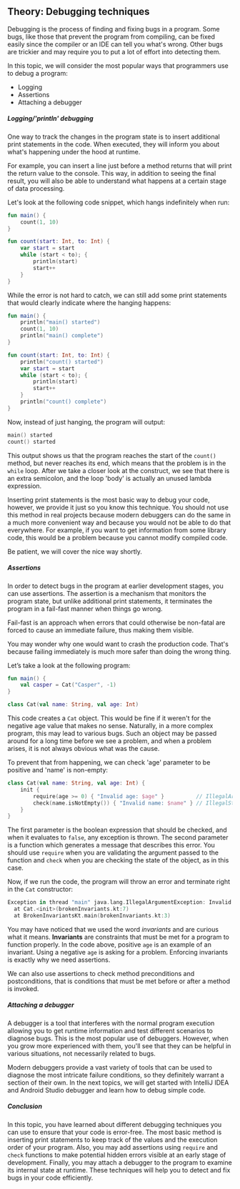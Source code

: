 ## Theory: Debugging techniques

Debugging is the process of finding and fixing bugs in a program. Some bugs, like those that prevent the program from compiling, can be fixed easily since the compiler or an IDE can tell you what's wrong. Other bugs are trickier and may require you to put a lot of effort into detecting them.

In this topic, we will consider the most popular ways that programmers use to debug a program:

- Logging
- Assertions
- Attaching a debugger

##### Logging/'println' debugging

One way to track the changes in the program state is to insert additional print statements in the code. When executed, they will inform you about what's happening under the hood at runtime.

For example, you can insert a line just before a method returns that will print the return value to the console. This way, in addition to seeing the final result, you will also be able to understand what happens at a certain stage of data processing.

Let's look at the following code snippet, which hangs indefinitely when run:

```kotlin
fun main() {
    count(1, 10)
}

fun count(start: Int, to: Int) {
    var start = start
    while (start < to); {
        println(start)
        start++
    }
}
```

While the error is not hard to catch, we can still add some print statements that would clearly indicate where the hanging happens:

```kotlin
fun main() {
    println("main() started")
    count(1, 10)
    println("main() complete")
}

fun count(start: Int, to: Int) {
    println("count() started")
    var start = start
    while (start < to); {
        println(start)
        start++
    }
    println("count() complete")
}
```

Now, instead of just hanging, the program will output:

```kotlin
main() started
count() started
```

This output shows us that the program reaches the start of the `count()` method, but never reaches its end, which means that the problem is in the `while` loop. After we take a closer look at the construct, we see that there is an extra semicolon, and the loop 'body' is actually an unused lambda expression.

Inserting print statements is the most basic way to debug your code, however, we provide it just so you know this technique. You should not use this method in real projects because modern debuggers can do the same in a much more convenient way and because you would not be able to do that everywhere. For example, if you want to get information from some library code, this would be a problem because you cannot modify compiled code.

Be patient, we will cover the nice way shortly.

##### Assertions

In order to detect bugs in the program at earlier development stages, you can use assertions. The assertion is a mechanism that monitors the program state, but unlike additional print statements, it terminates the program in a fail-fast manner when things go wrong.

Fail-fast is an approach when errors that could otherwise be non-fatal are forced to cause an immediate failure, thus making them visible.

You may wonder why one would want to crash the production code. That's because failing immediately is much more safer than doing the wrong thing.

Let’s take a look at the following program:

```kotlin
fun main() {
    val casper = Cat("Casper", -1)
}

class Cat(val name: String, val age: Int)
```

This code creates a `Cat` object. This would be fine if it weren't for the negative age value that makes no sense. Naturally, in a more complex program, this may lead to various bugs. Such an object may be passed around for a long time before we see a problem, and when a problem arises, it is not always obvious what was the cause.

To prevent that from happening, we can check 'age' parameter to be positive and 'name' is non-empty:

```kotlin
class Cat(val name: String, val age: Int) {
    init {
        require(age >= 0) { "Invalid age: $age" }          // IllegalArgumentException 
        check(name.isNotEmpty()) { "Invalid name: $name" } // IllegalStateException 
    }
}
```

The first parameter is the boolean expression that should be checked, and when it evaluates to `false`, any exception is thrown. The second parameter is a function which generates a message that describes this error. You should use `require` when you are validating the argument passed to the function and `check` when you are checking the state of the object, as in this case.

Now, if we run the code, the program will throw an error and terminate right in the `Cat` constructor:

```kotlin
Exception in thread "main" java.lang.IllegalArgumentException: Invalid age: -1
  at Cat.<init>(brokenInvariants.kt:7)
  at BrokenInvariantsKt.main(brokenInvariants.kt:3)
```

You may have noticed that we used the word *invariants* and are curious what it means. **Invariants** are constraints that must be met for a program to function properly. In the code above, positive `age` is an example of an invariant. Using a negative `age` is asking for a problem. Enforcing invariants is exactly why we need assertions.

We can also use assertions to check method preconditions and postconditions, that is conditions that must be met before or after a method is invoked.

##### Attaching a debugger

A debugger is a tool that interferes with the normal program execution allowing you to get runtime information and test different scenarios to diagnose bugs. This is the most popular use of debuggers. However, when you grow more experienced with them, you'll see that they can be helpful in various situations, not necessarily related to bugs.

Modern debuggers provide a vast variety of tools that can be used to diagnose the most intricate failure conditions, so they definitely warrant a section of their own. In the next topics, we will get started with IntelliJ IDEA and Android Studio debugger and learn how to debug simple code.

##### Conclusion

In this topic, you have learned about different debugging techniques you can use to ensure that your code is error-free. The most basic method is inserting print statements to keep track of the values and the execution order of your program. Also, you may add assertions using `require` and `check` functions to make potential hidden errors visible at an early stage of development. Finally, you may attach a debugger to the program to examine its internal state at runtime. These techniques will help you to detect and fix bugs in your code efficiently.